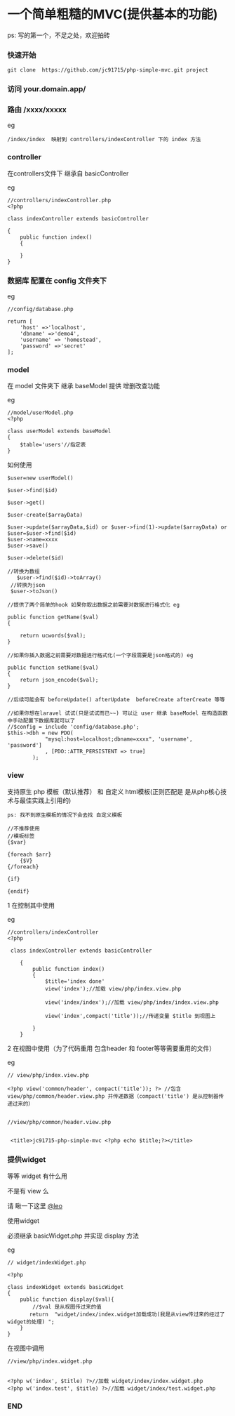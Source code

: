 
# 一个简单粗糙的MVC(提供基本的功能)

ps: 写的第一个，不足之处，欢迎拍砖



### 快速开始

    git clone  https://github.com/jc91715/php-simple-mvc.git project
    
 
### 访问 your.domain.app/


### 路由 /xxxx/xxxxx


eg

    /index/index  映射到 controllers/indexController 下的 index 方法
    

### controller 

  在controllers文件下 继承自 basicController

eg

    //controllers/indexController.php
    <?php
    
    class indexController extends basicController
    
    {
        public function index()
        {
            
        }
    }
    
### 数据库 配置在 config 文件夹下

eg

    //config/database.php
    
    return [
        'host' =>'localhost',
        'dbname' =>'demo4',
        'username' => 'homestead',
        'password' =>'secret'
    ];
    
  
  
### model
 
 在 model 文件夹下 继承 baseModel 提供 增删改查功能
 
eg
 
    //model/userModel.php
    <?php
    
    class userModel extends baseModel
    {
        $table='users'//指定表
    }
    
    
如何使用 
  
    $user=new userModel()
    
    $user->find($id)
    
    $user->get()
    
    $user-create($arrayData)
    
    $user->update($arrayData,$id) or $user->find(1)->update($arrayData) or 
    $user=$user->find($id) 
    $user->name=xxxx
    $user->save()
    
    $user->delete($id)
    
    //转换为数组
       $user->find($id)->toArray()
     //转换为json
     $user->toJson()
     
    //提供了两个简单的hook 如果你取出数据之前需要对数据进行格式化 eg
    
    public function getName($val)
    {

        return ucwords($val);
    }
    
    //如果你插入数据之前需要对数据进行格式化(一个字段需要是json格式的) eg
    
    public function setName($val)
    {
        return json_encode($val);
    }
    
    //后续可能会有 beforeUpdate() afterUpdate  beforeCreate afterCreate 等等
    
    //如果你想在laravel 试试(只是试试而已~~) 可以让 user 继承 baseModel 在构造函数中手动配置下数据库就可以了
    //$config = include 'config/database.php';
    $this->dbh = new PDO(
                "mysql:host=localhost;dbname=xxxx", 'username', 'password']
                , [PDO::ATTR_PERSISTENT => true]
            );
    
### view  

支持原生 php 模板（默认推荐） 和 自定义 html模板(正则匹配是 是从php核心技术与最佳实践上引用的)
    
    
    ps: 找不到原生模板的情况下会去找 自定义模板
    
    //不推荐使用
    //模板标签
    {$var}
    
    {foreach $arr}
        {$V}
    {/foreach}
    
    {if}
    
    {endif}
    



1 在控制其中使用
    
  eg
  
    //controllers/indexController
    <?php
    
     class indexController extends basicController
        
        {
            public function index()
            {
                $title='index done'
                view('index');//加载 view/php/index.view.php
                
                view('index/index');//加载 view/php/index/index.view.php
                
                view('index',compact('title'));//传递变量 $title 到视图上
                
            }
        }
        
        
2 在视图中使用（为了代码重用  包含header 和 footer等等需要重用的文件）


eg 
    
    // view/php/index.view.php

    <?php view('common/header', compact('title')); ?> //包含 view/php/common/header.view.php 并传递数据（compact('title') 是从控制器传递过来的）

  
    //view/php/common/header.view.php
       
       
     <title>jc91715-php-simple-mvc <?php echo $title;?></title>
     
     
     
### 提供widget 

等等 widget 有什么用 
 
不是有 view 么
 
 
请 瞅一下这里 [@leo](http://leo108.github.io/SinglePHP/doc.html#widget)


使用widget 

必须继承 basicWidget.php 并实现 display 方法


eg

    // widget/indexWidget.php
    
    <?php
    
    class indexWidget extends basicWidget
    {
        public function display($val){
            //$val 是从视图传过来的值
           return  "widget/index/index.widget加载成功(我是从view传过来的经过了widget的处理) ";
        }
    }
    
    
    
在视图中调用

    //view/php/index.widget.php
    
    
    <?php w('index', $title) ?>//加载 widget/index/index.widget.php
    <?php w('index.test', $title) ?>//加载 widget/index/test.widget.php
    
    
    
### END
    
    

    


    
    
    
 

   

    

    



    

    
